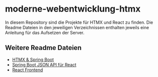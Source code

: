 # moderne-webentwicklung-htmx

In diesem Repository sind die Projekte für HTMX und React zu finden. Die Readme Dateien in den jeweiligen Verzeichnissen enthalten jeweils eine Anleitung für das Aufsetzen der Server.

## Weitere Readme Dateien

- [HTMX & Spring Boot](https://github.com/Leander-Wendt/moderne-webentwicklung-htmx/blob/main/forum-htmx/README.md)
- [Spring Boot JSON API für React](https://github.com/Leander-Wendt/moderne-webentwicklung-htmx/blob/main/forum-react/backend/README.md)
- [React Frontend](https://github.com/Leander-Wendt/moderne-webentwicklung-htmx/blob/main/forum-react/frontend/README.md)
